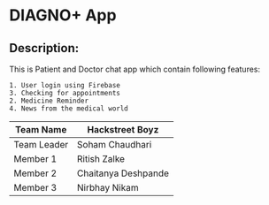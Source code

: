 # DIAGNO+ App

## Description:
This is Patient and Doctor chat app which contain following features:

    1. User login using Firebase
    3. Checking for appointments
    2. Medicine Reminder   
    4. News from the medical world
    


|Team Name|   Hackstreet Boyz     |
|---------| ---------------     |
|Team Leader|   Soham Chaudhari     |
|Member 1|   Ritish Zalke        |
|Member 2|  Chaitanya Deshpande | 
|Member 3|   Nirbhay Nikam       |
